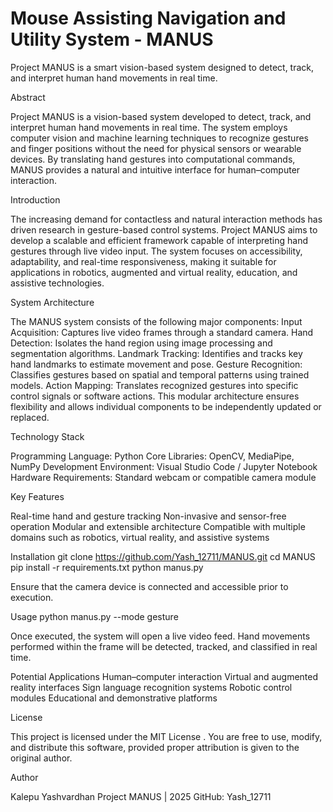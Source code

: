 # Mouse Assisting Navigation and Utility System - MANUS
Project MANUS is a smart vision-based system designed to detect, track, and interpret human hand movements in real time.


Abstract

Project MANUS is a vision-based system developed to detect, track, and interpret human hand movements in real time. The system employs computer vision and machine learning techniques to recognize gestures and finger positions without the need for physical sensors or wearable devices. By translating hand gestures into computational commands, MANUS provides a natural and intuitive interface for human–computer interaction.

Introduction

The increasing demand for contactless and natural interaction methods has driven research in gesture-based control systems. Project MANUS aims to develop a scalable and efficient framework capable of interpreting hand gestures through live video input. The system focuses on accessibility, adaptability, and real-time responsiveness, making it suitable for applications in robotics, augmented and virtual reality, education, and assistive technologies.

System Architecture

The MANUS system consists of the following major components:
Input Acquisition: Captures live video frames through a standard camera.
Hand Detection: Isolates the hand region using image processing and segmentation algorithms.
Landmark Tracking: Identifies and tracks key hand landmarks to estimate movement and pose.
Gesture Recognition: Classifies gestures based on spatial and temporal patterns using trained models.
Action Mapping: Translates recognized gestures into specific control signals or software actions.
This modular architecture ensures flexibility and allows individual components to be independently updated or replaced.


Technology Stack

Programming Language: Python
Core Libraries: OpenCV, MediaPipe, NumPy
Development Environment: Visual Studio Code / Jupyter Notebook
Hardware Requirements: Standard webcam or compatible camera module


Key Features

Real-time hand and gesture tracking
Non-invasive and sensor-free operation
Modular and extensible architecture
Compatible with multiple domains such as robotics, virtual reality, and assistive systems


Installation
git clone https://github.com/Yash_12711/MANUS.git
cd MANUS
pip install -r requirements.txt
python manus.py


Ensure that the camera device is connected and accessible prior to execution.

Usage
python manus.py --mode gesture

Once executed, the system will open a live video feed. Hand movements performed within the frame will be detected, tracked, and classified in real time.

Potential Applications
Human–computer interaction
Virtual and augmented reality interfaces
Sign language recognition systems
Robotic control modules
Educational and demonstrative platforms


License

This project is licensed under the MIT License
.
You are free to use, modify, and distribute this software, provided proper attribution is given to the original author.

Author

Kalepu Yashvardhan
Project MANUS | 2025
GitHub: Yash_12711
